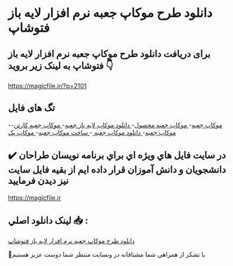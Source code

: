 # دانلود طرح موکاپ جعبه نرم افزار لایه باز فتوشاپ

## برای دریافت دانلود طرح موکاپ جعبه نرم افزار لایه باز فتوشاپ به لینک زیر بروید 👇

https://magicfile.ir/?p=2101

## تگ های فایل

-[موکاپ جعبه](https://magicfile.ir/product/%d8%b7%d8%b1%d8%ad-%d9%85%d9%88%da%a9%d8%a7%d9%be-%d8%ac%d8%b9%d8%a8%d9%87-%d9%86%d8%b1%d9%85-%d8%a7%d9%81%d8%b2%d8%a7%d8%b1-%d9%84%d8%a7%d9%8a%d9%87-%d8%a8%d8%a7%d8%b2-%d9%81%d8%aa%d9%88%d8%b4%d8%a7%d9%be/)-[ موکاپ جعبه محصول](https://magicfile.ir/product/%d8%b7%d8%b1%d8%ad-%d9%85%d9%88%da%a9%d8%a7%d9%be-%d8%ac%d8%b9%d8%a8%d9%87-%d9%86%d8%b1%d9%85-%d8%a7%d9%81%d8%b2%d8%a7%d8%b1-%d9%84%d8%a7%d9%8a%d9%87-%d8%a8%d8%a7%d8%b2-%d9%81%d8%aa%d9%88%d8%b4%d8%a7%d9%be/)-[ دانلود موکاپ لایه باز جعبه](https://magicfile.ir/product/%d8%b7%d8%b1%d8%ad-%d9%85%d9%88%da%a9%d8%a7%d9%be-%d8%ac%d8%b9%d8%a8%d9%87-%d9%86%d8%b1%d9%85-%d8%a7%d9%81%d8%b2%d8%a7%d8%b1-%d9%84%d8%a7%d9%8a%d9%87-%d8%a8%d8%a7%d8%b2-%d9%81%d8%aa%d9%88%d8%b4%d8%a7%d9%be/)-[ موکاپ جعبه کارتن](https://magicfile.ir/product/%d8%b7%d8%b1%d8%ad-%d9%85%d9%88%da%a9%d8%a7%d9%be-%d8%ac%d8%b9%d8%a8%d9%87-%d9%86%d8%b1%d9%85-%d8%a7%d9%81%d8%b2%d8%a7%d8%b1-%d9%84%d8%a7%d9%8a%d9%87-%d8%a8%d8%a7%d8%b2-%d9%81%d8%aa%d9%88%d8%b4%d8%a7%d9%be/)-[ موکاپ جعبه](https://magicfile.ir/product/%d8%b7%d8%b1%d8%ad-%d9%85%d9%88%da%a9%d8%a7%d9%be-%d8%ac%d8%b9%d8%a8%d9%87-%d9%86%d8%b1%d9%85-%d8%a7%d9%81%d8%b2%d8%a7%d8%b1-%d9%84%d8%a7%d9%8a%d9%87-%d8%a8%d8%a7%d8%b2-%d9%81%d8%aa%d9%88%d8%b4%d8%a7%d9%be/)-[ دانلود موکاپ جعبه ](https://magicfile.ir/product/%d8%b7%d8%b1%d8%ad-%d9%85%d9%88%da%a9%d8%a7%d9%be-%d8%ac%d8%b9%d8%a8%d9%87-%d9%86%d8%b1%d9%85-%d8%a7%d9%81%d8%b2%d8%a7%d8%b1-%d9%84%d8%a7%d9%8a%d9%87-%d8%a8%d8%a7%d8%b2-%d9%81%d8%aa%d9%88%d8%b4%d8%a7%d9%be/)-[ ساخت موکاپ جعبه](https://magicfile.ir/product/%d8%b7%d8%b1%d8%ad-%d9%85%d9%88%da%a9%d8%a7%d9%be-%d8%ac%d8%b9%d8%a8%d9%87-%d9%86%d8%b1%d9%85-%d8%a7%d9%81%d8%b2%d8%a7%d8%b1-%d9%84%d8%a7%d9%8a%d9%87-%d8%a8%d8%a7%d8%b2-%d9%81%d8%aa%d9%88%d8%b4%d8%a7%d9%be/)-[ موکاپ پک](https://magicfile.ir/product/%d8%b7%d8%b1%d8%ad-%d9%85%d9%88%da%a9%d8%a7%d9%be-%d8%ac%d8%b9%d8%a8%d9%87-%d9%86%d8%b1%d9%85-%d8%a7%d9%81%d8%b2%d8%a7%d8%b1-%d9%84%d8%a7%d9%8a%d9%87-%d8%a8%d8%a7%d8%b2-%d9%81%d8%aa%d9%88%d8%b4%d8%a7%d9%be/)

## ✔️ در سايت فايل هاي ويژه اي براي برنامه نويسان طراحان دانشجويان و دانش آموزان قرار داده ايم از بقيه فايل سايت نيز ديدن فرماييد

https://magicfile.ir


## لينک دانلود اصلي 📥 :

[دانلود طرح موکاپ جعبه نرم افزار لایه باز فتوشاپ](https://magicfile.ir/product/%d8%b7%d8%b1%d8%ad-%d9%85%d9%88%da%a9%d8%a7%d9%be-%d8%ac%d8%b9%d8%a8%d9%87-%d9%86%d8%b1%d9%85-%d8%a7%d9%81%d8%b2%d8%a7%d8%b1-%d9%84%d8%a7%d9%8a%d9%87-%d8%a8%d8%a7%d8%b2-%d9%81%d8%aa%d9%88%d8%b4%d8%a7%d9%be/) 


🙏با تشکر از همراهي شما مشتاقانه در وبسایت منتظر شما دوست عزیز هستیم

